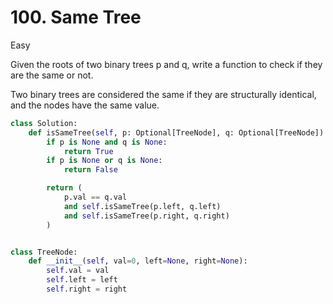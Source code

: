 # 100. Same Tree

Easy

Given the roots of two binary trees p and q, write a function to check if they
are the same or not.

Two binary trees are considered the same if they are structurally identical, and
the nodes have the same value.

```python
class Solution:
    def isSameTree(self, p: Optional[TreeNode], q: Optional[TreeNode]) -> bool:
        if p is None and q is None:
            return True
        if p is None or q is None:
            return False

        return (
            p.val == q.val
            and self.isSameTree(p.left, q.left)
            and self.isSameTree(p.right, q.right)
        )


class TreeNode:
    def __init__(self, val=0, left=None, right=None):
        self.val = val
        self.left = left
        self.right = right
```
